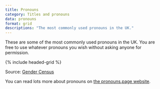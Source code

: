 ```yaml
---
title: Pronouns
category: Titles and pronouns
data: pronouns
format: grid
descriptions: "The most commonly used pronouns in the UK."
---
```


These are some of the most commonly used pronouns in the UK. You are free to use whatever pronouns you wish without asking anyone for permission.

{% include headed-grid %}

Source: [Gender Census](http://gendercensus.tumblr.com)

You can read lots more about pronouns on [the pronouns.page website](https://en.pronouns.page/pronouns).